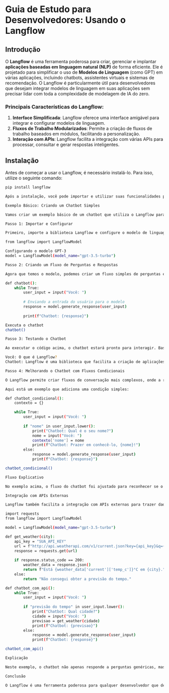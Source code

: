 # Guia de Estudo para Desenvolvedores: Usando o Langflow

## Introdução

O **Langflow** é uma ferramenta poderosa para criar, gerenciar e implantar **aplicações baseadas em linguagem natural (NLP)** de forma eficiente. Ele é projetado para simplificar o uso de **Modelos de Linguagem** (como GPT) em várias aplicações, incluindo chatbots, assistentes virtuais e sistemas de recomendação. O Langflow é particularmente útil para desenvolvedores que desejam integrar modelos de linguagem em suas aplicações sem precisar lidar com toda a complexidade de modelagem de IA do zero.

### Principais Características do Langflow:

1. **Interface Simplificada**: Langflow oferece uma interface amigável para integrar e configurar modelos de linguagem.
2. **Fluxos de Trabalho Modularizados**: Permite a criação de fluxos de trabalho baseados em módulos, facilitando a personalização.
3. **Interação com APIs**: Langflow facilita a integração com várias APIs para processar, consultar e gerar respostas inteligentes.

## Instalação

Antes de começar a usar o Langflow, é necessário instalá-lo. Para isso, utilize o seguinte comando:

```bash
pip install langflow

Após a instalação, você pode importar e utilizar suas funcionalidades principais.

Exemplo Básico: Criando um Chatbot Simples

Vamos criar um exemplo básico de um chatbot que utiliza o Langflow para gerar respostas baseadas em perguntas fornecidas pelo usuário.

Passo 1: Importar e Configurar

Primeiro, importe a biblioteca Langflow e configure o modelo de linguagem que será utilizado, como o GPT-3:

from langflow import LangflowModel

Configurando o modelo GPT-3
model = LangflowModel(model_name="gpt-3.5-turbo")

Passo 2: Criando um Fluxo de Perguntas e Respostas

Agora que temos o modelo, podemos criar um fluxo simples de perguntas e respostas. Neste exemplo, o usuário fará uma pergunta e o modelo gerará uma resposta:

def chatbot():
    while True:
        user_input = input("Você: ")
        
        # Enviando a entrada do usuário para o modelo
        response = model.generate_response(user_input)
        
        print(f"Chatbot: {response}")

Executa o chatbot
chatbot()

Passo 3: Testando o Chatbot

Ao executar o código acima, o chatbot estará pronto para interagir. Basta rodar o script e inserir perguntas:

Você: O que é Langflow?
Chatbot: Langflow é uma biblioteca que facilita a criação de aplicações baseadas em modelos de linguagem natural.

Passo 4: Melhorando o Chatbot com Fluxos Condicionais

O Langflow permite criar fluxos de conversação mais complexos, onde a resposta do chatbot pode variar dependendo do contexto ou de entradas anteriores.

Aqui está um exemplo que adiciona uma condição simples:

def chatbot_condicional():
    contexto = {}

    while True:
        user_input = input("Você: ")
        
        if "nome" in user_input.lower():
            print("Chatbot: Qual é o seu nome?")
            nome = input("Você: ")
            contexto['nome'] = nome
            print(f"Chatbot: Prazer em conhecê-lo, {nome}!")
        else:
            response = model.generate_response(user_input)
            print(f"Chatbot: {response}")

chatbot_condicional()

Fluxo Explicativo

No exemplo acima, o fluxo do chatbot foi ajustado para reconhecer se o usuário mencionou "nome" em sua pergunta e, nesse caso, faz uma pergunta adicional para coletar o nome do usuário e armazená-lo no contexto. Isso permite que o chatbot personalize suas respostas nas interações futuras.

Integração com APIs Externas

Langflow também facilita a integração com APIs externas para trazer dados e gerar respostas contextualizadas. Aqui está um exemplo de como integrar com uma API de previsão do tempo:

import requests
from langflow import LangflowModel

model = LangflowModel(model_name="gpt-3.5-turbo")

def get_weather(city):
    api_key = "SUA_API_KEY"
    url = f"http://api.weatherapi.com/v1/current.json?key={api_key}&q={city}"
    response = requests.get(url)
    
    if response.status_code == 200:
        weather_data = response.json()
        return f"Está {weather_data['current']['temp_c']}°C em {city}."
    else:
        return "Não consegui obter a previsão do tempo."

def chatbot_com_api():
    while True:
        user_input = input("Você: ")
        
        if "previsão do tempo" in user_input.lower():
            print("Chatbot: Qual cidade?")
            cidade = input("Você: ")
            previsao = get_weather(cidade)
            print(f"Chatbot: {previsao}")
        else:
            response = model.generate_response(user_input)
            print(f"Chatbot: {response}")

chatbot_com_api()

Explicação

Neste exemplo, o chatbot não apenas responde a perguntas genéricas, mas também pode fornecer informações de uma API de previsão do tempo quando o usuário pergunta algo relacionado ao clima.

Conclusão

O Langflow é uma ferramenta poderosa para qualquer desenvolvedor que deseje construir aplicações baseadas em linguagem natural de forma rápida e modular. Com a capacidade de gerar respostas, criar fluxos de conversa personalizados e integrar APIs externas, o Langflow pode ser adaptado a uma ampla gama de necessidades de negócios e projetos.

